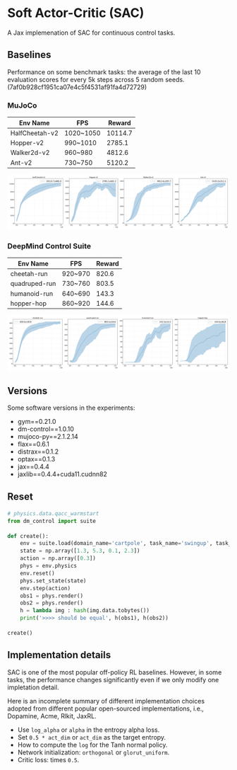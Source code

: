 # Soft Actor-Critic (SAC)

A Jax implemenation of SAC for continuous control tasks.

## Baselines

Performance on some benchmark tasks: the average of the last 10 evaluation scores for every 5k steps across 5 random seeds. (7af0b928cf1951ca07e4c5f4531af91fa4d72729)

### MuJoCo

|     Env Name    |     FPS     |  Reward  |
|-----------------|-------------|----------|
|  HalfCheetah-v2 |  1020~1050  |  10114.7 |
|  Hopper-v2      |  990~1010   |   2785.1 |
|  Walker2d-v2    |  960~980    |   4812.6 |
|  Ant-v2         |  730~750    |   5120.2 |

![](imgs/mujoco.png)

### DeepMind Control Suite

|     Env Name    |     FPS     |  Reward  |
|-----------------|-------------|----------|
|  cheetah-run    |   920~970   |   820.6  |
|  quadruped-run  |   730~760   |   803.5  | 
|  humanoid-run   |   640~690   |   143.3  |
|  hopper-hop     |   860~920   |   144.6  |

![](imgs/dmc.png)

## Versions

Some software versions in the experiments:

- gym==0.21.0
- dm-control==1.0.10
- mujoco-py==2.1.2.14
- flax==0.6.1
- distrax==0.1.2
- optax==0.1.3
- jax==0.4.4
- jaxlib==0.4.4+cuda11.cudnn82

## Reset

```python
# physics.data.qacc_warmstart
from dm_control import suite

def create():
    env = suite.load(domain_name='cartpole', task_name='swingup', task_kwargs={'random': 32})
    state = np.array([1.3, 5.3, 0.1, 2.3])
    action = np.array([0.3])
    phys = env.physics
    env.reset()
    phys.set_state(state)
    env.step(action)
    obs1 = phys.render()
    obs2 = phys.render()
    h = lambda img : hash(img.data.tobytes())
    print('>>>> should be equal', h(obs1), h(obs2))

create()
```

## Implementation details

SAC is one of the most popular off-policy RL baselines. However, in some tasks, the performance changes significantly even if we only modify one impletation detail.

Here is an incomplete summary of different implementation choices adopted from different popular open-sourced implementations, i.e., Dopamine, Acme, Rlkit, JaxRL.

- Use `log_alpha` or `alpha` in the entropy alpha loss.
- Set `0.5 * act_dim` or `act_dim` as the target entropy.
- How to compute the `log` for the Tanh normal policy.
- Network initialization: `orthogonal` or `glorut_uniform`.
- Critic loss: times `0.5`.

